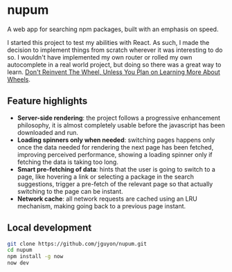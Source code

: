 # nupum

A web app for searching npm packages, built with an emphasis on speed.

I started this project to test my abilities with React. As such, I made the
decision to implement things from scratch wherever it was interesting to do so.
I wouldn't have implemented my own router or rolled my own autocomplete in a
real world project, but doing so there was a great way to learn.
[Don't Reinvent The Wheel, Unless You Plan on Learning More About Wheels](https://blog.codinghorror.com/dont-reinvent-the-wheel-unless-you-plan-on-learning-more-about-wheels/).

## Feature highlights

- **Server-side rendering**: the project follows a progressive enhancement
  philosophy, it is almost completely usable before the javascript has been
  downloaded and run.
- **Loading spinners only when needed**: switching pages happens only once the
  data needed for rendering the next page has been fetched, improving perceived
  performance, showing a loading spinner only if fetching the data is taking too
  long.
- **Smart pre-fetching of data**: hints that the user is going to switch to a
  page, like hovering a link or selecting a package in the search suggestions,
  trigger a pre-fetch of the relevant page so that actually switching to the
  page can be instant.
- **Network cache**: all network requests are cached using an LRU mechanism,
  making going back to a previous page instant.

## Local development

```sh
git clone https://github.com/jguyon/nupum.git
cd nupum
npm install -g now
now dev
```
